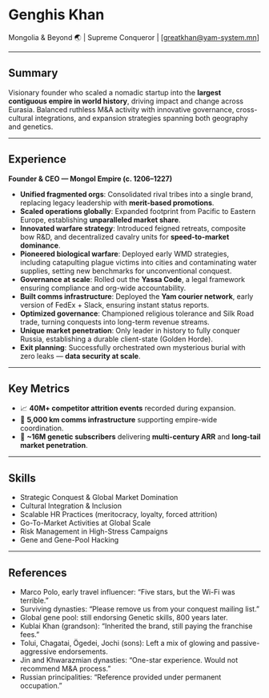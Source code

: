 <!--  
title: Genghis Khan  
role: Great Khan of the Mongol Empire  
id: genghis-khan  
tags: mongolia, empire, 1100s, 1200s, conqueror  
-->

# **Genghis Khan**  
Mongolia & Beyond 🌏 | Supreme Conqueror | [greatkhan@yam-system.mn]  

---

## **Summary**  
Visionary founder who scaled a nomadic startup into the **largest contiguous empire in world history**, driving impact and change across Eurasia. Balanced ruthless M&A activity with innovative governance, cross-cultural integrations, and expansion strategies spanning both geography and genetics.

---

## **Experience**

**Founder & CEO — Mongol Empire (c. 1206–1227)**  
- **Unified fragmented orgs**: Consolidated rival tribes into a single brand, replacing legacy leadership with **merit-based promotions**.  
- **Scaled operations globally**: Expanded footprint from Pacific to Eastern Europe, establishing **unparalleled market share**.  
- **Innovated warfare strategy**: Introduced feigned retreats, composite bow R&D, and decentralized cavalry units for **speed-to-market dominance**.  
- **Pioneered biological warfare**: Deployed early WMD strategies, including catapulting plague victims into cities and contaminating water supplies, setting new benchmarks for unconventional conquest.  
- **Governance at scale**: Rolled out the **Yassa Code**, a legal framework ensuring compliance and org-wide accountability.  
- **Built comms infrastructure**: Deployed the **Yam courier network**, early version of FedEx + Slack, ensuring instant status reports.  
- **Optimized governance**: Championed religious tolerance and Silk Road trade, turning conquests into long-term revenue streams.  
- **Unique market penetration**: Only leader in history to fully conquer Russia, establishing a durable client-state (Golden Horde).  
- **Exit planning**: Successfully orchestrated own mysterious burial with zero leaks — **data security at scale**.  

---

## **Key Metrics**
- 📈 **40M+ competitor attrition events** recorded during expansion.  
- 📡 **5,000 km comms infrastructure** supporting empire-wide coordination.  
- 🧬 **~16M genetic subscribers** delivering **multi-century ARR** and **long-tail market penetration**.  

---

## **Skills**
- Strategic Conquest & Global Market Domination  
- Cultural Integration & Inclusion 
- Scalable HR Practices (meritocracy, loyalty, forced attrition)  
- Go-To-Market Activities at Global Scale  
- Risk Management in High-Stress Campaigns  
- Gene and Gene-Pool Hacking  

---

## **References**
- Marco Polo, early travel influencer: “Five stars, but the Wi-Fi was terrible.”  
- Surviving dynasties: “Please remove us from your conquest mailing list.”  
- Global gene pool: still endorsing Genetic skills, 800 years later.  
- Kublai Khan (grandson): “Inherited the brand, still paying the franchise fees.”  
- Tolui, Chagatai, Ögedei, Jochi (sons): Left a mix of glowing and passive-aggressive endorsements.  
- Jin and Khwarazmian dynasties: “One-star experience. Would not recommend M&A process.”  
- Russian principalities: “Reference provided under permanent occupation.”  
